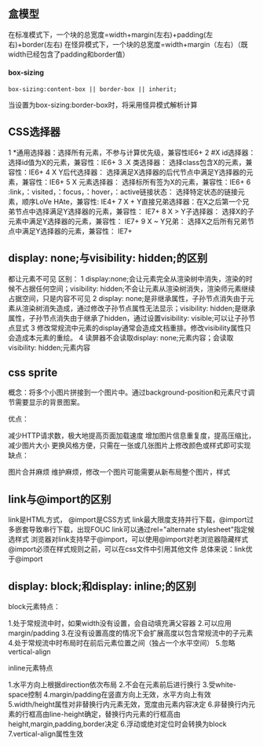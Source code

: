 ## 盒模型
在标准模式下，一个块的总宽度=width+margin(左右)+padding(左右)+border(左右)
在怪异模式下，一个块的总宽度=width+margin（左右）（既width已经包含了padding和border值）
#### box-sizing
```
box-sizing:content-box || border-box || inherit;
```
当设置为box-sizing:border-box时，将采用怪异模式解析计算

## CSS选择器
1 *通用选择器：选择所有元素，不参与计算优先级，兼容性IE6+
2 #X id选择器：选择id值为X的元素，兼容性：IE6+
3 .X 类选择器： 选择class包含X的元素，兼容性：IE6+
4 X Y后代选择器： 选择满足X选择器的后代节点中满足Y选择器的元素，兼容性：IE6+
5 X 元素选择器： 选择标所有签为X的元素，兼容性：IE6+
6 :link，：visited，：focus，：hover，：active链接状态： 选择特定状态的链接元素，顺序LoVe HAte，兼容性: IE4+
7 X + Y直接兄弟选择器：在X之后第一个兄弟节点中选择满足Y选择器的元素，兼容性： IE7+
8 X > Y子选择器： 选择X的子元素中满足Y选择器的元素，兼容性： IE7+
9 X ~ Y兄弟： 选择X之后所有兄弟节点中满足Y选择器的元素，兼容性： IE7+

## display: none;与visibility: hidden;的区别
都让元素不可见
区别：
1 display:none;会让元素完全从渲染树中消失，渲染的时候不占据任何空间；visibility: hidden;不会让元素从渲染树消失，渲染师元素继续占据空间，只是内容不可见
2 display: none;是非继承属性，子孙节点消失由于元素从渲染树消失造成，通过修改子孙节点属性无法显示；visibility: hidden;是继承属性，子孙节点消失由于继承了hidden，通过设置visibility: visible;可以让子孙节点显式
3 修改常规流中元素的display通常会造成文档重排。修改visibility属性只会造成本元素的重绘。
4 读屏器不会读取display: none;元素内容；会读取visibility: hidden;元素内容

## css sprite
概念：将多个小图片拼接到一个图片中。通过background-position和元素尺寸调节需要显示的背景图案。

优点：

减少HTTP请求数，极大地提高页面加载速度
增加图片信息重复度，提高压缩比，减少图片大小
更换风格方便，只需在一张或几张图片上修改颜色或样式即可实现
缺点：

图片合并麻烦
维护麻烦，修改一个图片可能需要从新布局整个图片，样式

## link与@import的区别
link是HTML方式， @import是CSS方式
link最大限度支持并行下载，@import过多嵌套导致串行下载，出现FOUC
link可以通过rel="alternate stylesheet"指定候选样式
浏览器对link支持早于@import，可以使用@import对老浏览器隐藏样式
@import必须在样式规则之前，可以在css文件中引用其他文件
总体来说：link优于@import

## display: block;和display: inline;的区别
block元素特点：

1.处于常规流中时，如果width没有设置，会自动填充满父容器 2.可以应用margin/padding 3.在没有设置高度的情况下会扩展高度以包含常规流中的子元素 4.处于常规流中时布局时在前后元素位置之间（独占一个水平空间） 5.忽略vertical-align

inline元素特点

1.水平方向上根据direction依次布局 2.不会在元素前后进行换行 3.受white-space控制 4.margin/padding在竖直方向上无效，水平方向上有效 5.width/height属性对非替换行内元素无效，宽度由元素内容决定 6.非替换行内元素的行框高由line-height确定，替换行内元素的行框高由height,margin,padding,border决定 6.浮动或绝对定位时会转换为block 7.vertical-align属性生效